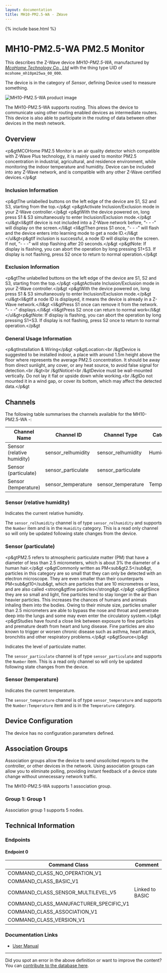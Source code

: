 ```yaml
---
layout: documentation
title: MH10-PM2.5-WA - ZWave
---
```


{% include base.html %}

# MH10-PM2.5-WA PM2.5 Monitor
This describes the Z-Wave device *MH10-PM2.5-WA*, manufactured by *[McoHome Technology Co., Ltd](http://www.mcohome.com/)* with the thing type UID of ```mcohome_mh10pm25wa_00_000```.

The device is in the category of *Sensor*, defining Device used to measure something.

![MH10-PM2.5-WA product image](https://opensmarthouse.org/zwavedatabase/244/image/)


The MH10-PM2.5-WA supports routing. This allows the device to communicate using other routing enabled devices as intermediate routers.  This device is also able to participate in the routing of data between other devices in the mesh network.

## Overview

<p&gtMCOHome PM2.5 Monitor is an air quality detector which compatible with Z-Wave Plus technology, it is mainly used to monitor PM2.5 concentration in industrial, agricultural, and residence environment, while monitoring the indoor temperature and humidity. Device can be included into any Z-Wave network, and is compatible with any other Z-Wave certified devices.</p&gt

### Inclusion Information

<p&gtThe unlabelled buttons on the left edge of the device are S1, S2 and S3, starting from the top.</p&gt <p&gtActivate Inclusion/Exclusion mode in your Z-Wave controller.</p&gt <p&gtWith the device powered on, long press S1 & S3 simultaneously to enter Inclusion/Exclusion mode.</p&gt <ul&gt<li&gtIf device is not included into a Z-Wave network before, “\- - -” will display on the screen.</li&gt <li&gtThen press S1 once, “\- - -” will flash and the device enters into learning mode to get a node ID.</li&gt </ul&gt<p&gtIf inclusion is successful, a node ID will display on the screen. If not, “\- - -” will stop flashing after 20 seconds.</p&gt <p&gtNote: If display is flashing, you can abort the operation by long pressing S1+S3. If display is not flashing, press S2 once to return to normal operation.</p&gt

### Exclusion Information

<p&gtThe unlabelled buttons on the left edge of the device are S1, S2 and S3, starting from the top.</p&gt <p&gtActivate Inclusion/Exclusion mode in your Z-Wave controller.</p&gt <p&gtWith the device powered on, long press S1 & S3 simultaneously to enter Inclusion/Exclusion mode.</p&gt <ul&gt<li&gtIf a node ID is displayed, it means the device is already in a Z-Wave network.</li&gt <li&gtPress S1 once can remove it from the network. “\- - -” displays.</li&gt <li&gtPress S2 once can return to normal work</li&gt </ul&gt<p&gtNote: If display is flashing, you can abort the operation by long pressing S1+S3. If display is not flashing, press S2 once to return to normal operation.</p&gt

### General Usage Information

<p&gtInstallation & Wiring</p&gt <p&gtLocation:<br /&gtDevice is suggested to be installed indoor, a place with around 1.5m height above the floor where represents the average PM2.5 concentration. It should be away from direct sunlight, any cover, or any heat source, to avoid false signal for detection.<br /&gt<br /&gtNotice!<br /&gtDevice must be wall-mounted vertically. Do not lay it flat or upside down while working.<br /&gtDo not mounted it in a wind gap, or cover its bottom, which may affect the detected data.</p&gt

## Channels

The following table summarises the channels available for the MH10-PM2.5-WA -:

| Channel Name | Channel ID | Channel Type | Category | Item Type |
|--------------|------------|--------------|----------|-----------|
| Sensor (relative humidity) | sensor_relhumidity | sensor_relhumidity | Humidity | Number | 
| Sensor (particulate) | sensor_particulate | sensor_particulate |  | Number | 
| Sensor (temperature) | sensor_temperature | sensor_temperature | Temperature | Number:Temperature | 

### Sensor (relative humidity)
Indicates the current relative humidity.

The ```sensor_relhumidity``` channel is of type ```sensor_relhumidity``` and supports the ```Number``` item and is in the ```Humidity``` category. This is a read only channel so will only be updated following state changes from the device.

### Sensor (particulate)
<p&gtPM2.5 refers to atmospheric particulate matter (PM) that have a diameter of less than 2.5 micrometers, which is about 3% the diameter of a human hair.</p&gt <p&gtCommonly written as PM<sub&gt2.5</sub&gt, particles in this category are so small that they can only be detected with an electron microscope. They are even smaller than their counterparts PM<sub&gt10</sub&gt, which are particles that are 10 micrometres or less, and are also called <strong&gtfine particles</strong&gt.</p&gt <p&gtSince they are so small and light, fine particles tend to stay longer in the air than heavier particles. This increases the chances of humans and animals inhaling them into the bodies. Owing to their minute size, particles smaller than 2.5 micrometers are able to bypass the nose and throat and penetrate deep into the lungs and some may even enter the circulatory system.</p&gt <p&gtStudies have found a close link between exposure to fine particles and premature death from heart and lung disease. Fine particles are also known to trigger or worsen chronic disease such as asthma, heart attack, bronchitis and other respiratory problems.</p&gt <p&gtSource</p&gt

Indicates the level of particulate matter.

The ```sensor_particulate``` channel is of type ```sensor_particulate``` and supports the ```Number``` item. This is a read only channel so will only be updated following state changes from the device.

### Sensor (temperature)
Indicates the current temperature.

The ```sensor_temperature``` channel is of type ```sensor_temperature``` and supports the ```Number:Temperature``` item and is in the ```Temperature``` category.



## Device Configuration

The device has no configuration parameters defined.

## Association Groups

Association groups allow the device to send unsolicited reports to the controller, or other devices in the network. Using association groups can allow you to eliminate polling, providing instant feedback of a device state change without unnecessary network traffic.

The MH10-PM2.5-WA supports 1 association group.

### Group 1: Group 1


Association group 1 supports 5 nodes.

## Technical Information

### Endpoints

#### Endpoint 0

| Command Class | Comment |
|---------------|---------|
| COMMAND_CLASS_NO_OPERATION_V1| |
| COMMAND_CLASS_BASIC_V1| |
| COMMAND_CLASS_SENSOR_MULTILEVEL_V5| Linked to BASIC|
| COMMAND_CLASS_MANUFACTURER_SPECIFIC_V1| |
| COMMAND_CLASS_ASSOCIATION_V1| |
| COMMAND_CLASS_VERSION_V1| |

### Documentation Links

* [User Manual](https://opensmarthouse.org/zwavedatabase/244/MH10-PM2-5-UM.pdf)

---

Did you spot an error in the above definition or want to improve the content?
You can [contribute to the database here](https://opensmarthouse.org/zwavedatabase/244).

